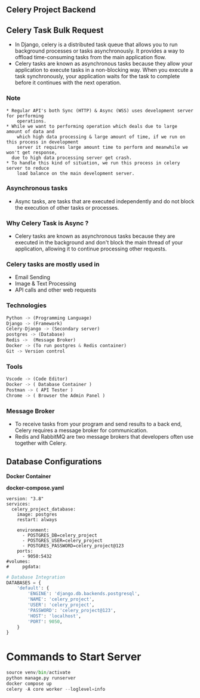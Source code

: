 
## Celery Project Backend
## Celery Task Bulk Request

- In Django, celery is a distributed task queue that allows you to run background processes or tasks asynchronously. It provides a way to offload time-consuming tasks from the main application flow.
- Celery tasks are known as asynchronous tasks because they allow your application to execute tasks in a non-blocking way. When you execute a task synchronously, your application waits for the task to complete before it continues with the next operation.

### Note

```
* Regular API's both Sync (HTTP) & Async (WSS) uses development server for performing
	operations. 
* While we want to performing operation which deals due to large amount of data and
	which high data processing & large amount of time, if we run on this process in development
	server it requires large amount time to perform and meanwhile we won't get response,
  due to high data processing server get crash.
* To handle this kind of situation, we run this process in celery server to reduce 
	load balance on the main development server.
```

### Asynchronous tasks

- Async tasks, are tasks that are executed independently and do not block the execution of other tasks or processes.

### Why Celery Task is Async ?

- Celery tasks are known as asynchronous tasks because they are executed in the background and don't block the main thread of your application, allowing it to continue processing other requests.

### Celery tasks are mostly used in

- Email Sending
- Image & Text Processing
- API calls and other web requests

### Technologies

```python
Python -> (Programming Language)
Django -> (Framework)
Celery-Django -> (Secondary server)
postgres -> (Database)
Redis ->  (Message Broker)
Docker -> (To run postgres & Redis container)
Git -> Version control
```

### Tools

```python
Vscode -> (Code Editor)
Docker -> ( Database Container ) 
Postman -> ( API Tester )
Chrome -> ( Browser the Admin Panel )
```

### Message Broker

- To receive tasks from your program and send results to a back end, Celery requires a message broker for communication.
- Redis and RabbitMQ are two message brokers that developers often use together with Celery.

## Database Configurations

**Docker Container**

**docker-compose.yaml**

```docker
version: "3.8"
services:
  celery_project_database:
    image: postgres
    restart: always

    environment:
      - POSTGRES_DB=celery_project
      - POSTGRES_USER=celery_project
      - POSTGRES_PASSWORD=celery_project@123
    ports:
      - 9050:5432
#volumes:
#     pgdata:
```

```python
# Database Integration 
DATABASES = {
    'default': {
        'ENGINE': 'django.db.backends.postgresql',
        'NAME': 'celery_project',
        'USER': 'celery_project',
        'PASSWORD': 'celery_project@123',
        'HOST': 'localhost',
        'PORT': 9050,
    }
}
```
# Commands to Start Server

```python
source venv/bin/activate
python manage.py runserver
docker compose up
celery -A core worker --loglevel=info
```
